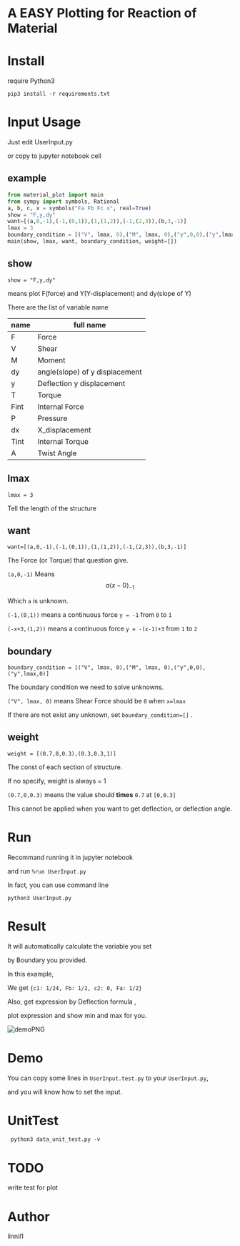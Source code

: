 # A EASY Plotting for Reaction of Material

# Install

require Python3

```
pip3 install -r requirements.txt
```

# Input Usage

Just edit UserInput.py

or copy to jupyter notebook cell

## example

``` python
from material_plot import main
from sympy import symbols, Rational
a, b, c, x = symbols("Fa Fb Fc x", real=True)
show = "F,y,dy"
want=[(a,0,-1),(-1,(0,1)),(1,(1,2)),(-1,(2,3)),(b,3,-1)]
lmax = 3
boundary_condition = [("V", lmax, 0),("M", lmax, 0),("y",0,0),("y",lmax,0)]
main(show, lmax, want, boundary_condition, weight=[])
```

## show
` show = "F,y,dy" `

means plot F(force) and Y(Y-displacement) and dy(slope of Y)

There are the list of variable name

| name | full name |
| ---  | ---- |
| F    | Force |
| V    | Shear |
| M    | Moment|
| dy   | angle(slope) of y displacement |
| y    | Deflection y displacement |
| T    | Torque |
| Fint | Internal Force |
| P    | Pressure |
| dx   | X_displacement |
| Tint | Internal Torque |
| A    | Twist Angle |

## lmax

` lmax = 3 `

Tell the length of the structure

## want

` want=[(a,0,-1),(-1,(0,1)),(1,(1,2)),(-1,(2,3)),(b,3,-1)] `

The Force (or Torque) that question give.

` (a,0,-1) ` Means $$ a \left \langle x - 0 \right \rangle _ {-1} $$

Which `a` is unknown.

` (-1,(0,1)) ` means  a continuous force `y = -1` from `0` to `1`

` (-x+3,(1,2)) ` means  a continuous force `y = -(x-1)+3` from `1` to `2`


## boundary

` boundary_condition = [("V", lmax, 0),("M", lmax, 0),("y",0,0),("y",lmax,0)] `

The boundary condition we need to solve unknowns.

` ("V", lmax, 0) ` 
means Shear Force should be `0` when `x=lmax`


If there are not exist any unknown, set `boundary_condition=[]` .

 
## weight

` weight = [(0.7,0,0.3),(0.3,0.3,1)] `

The const of each section of structure.

If no specify, weight is always = 1

` (0.7,0,0.3) ` 
means the value should **times** `0.7` at `[0,0.3]`

This cannot be applied when you want to get deflection, or deflection angle.

# Run

Recommand running it in jupyter notebook

and run `%run UserInput.py`

In fact, you can use command line

` python3 UserInput.py `

# Result

It will automatically calculate the variable you set

by Boundary you provided.

In this example,

We get ` {c1: 1/24, Fb: 1/2, c2: 0, Fa: 1/2} `

Also, get expression by Deflection formula ,

plot expression and show min and max for you.

![demoPNG](http://imgur.com/TrOAc9K.png)

# Demo

You can copy some lines in `UserInput.test.py` to your `UserInput.py`,

and you will know how to set the input.

# UnitTest

` python3 data_unit_test.py -v`

# TODO

write test for plot

# Author

linnil1
